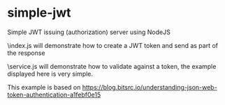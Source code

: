 # simple-jwt
Simple JWT issuing (authorization) server using NodeJS

\index.js will demonstrate how to create a JWT token and send as part of the response

\service.js will demonstrate how to validate against a token, the example displayed here is very simple.

This example is based on https://blog.bitsrc.io/understanding-json-web-token-authentication-a1febf0e15

